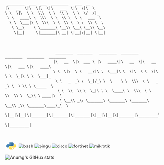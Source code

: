 
```
 ________  ___  ___  ________   ___  __                                                          
|\   __  \|\  \|\  \|\   ___  \|\  \|\  \                                                        
\ \  \|\  \ \  \\\  \ \  \\ \  \ \  \/  /|_                                                      
 \ \   ____\ \  \\\  \ \  \\ \  \ \   ___  \                                                     
  \ \  \___|\ \  \\\  \ \  \\ \  \ \  \\ \  \                                                    
   \ \__\    \ \_______\ \__\\ \__\ \__\\ \__\                                                   
    \|__|     \|_______|\|__| \|__|\|__| \|__|                                                   
                                                                                                 
                                                                                                 
                                                                                                 
                       ________  _______   ________  ________  ________  ________  ________      
                      |\   __  \|\  ___ \ |\   ____\|\   __  \|\   __  \|\   ___ \|\   ____\     
                      \ \  \|\  \ \   __/|\ \  \___|\ \  \|\  \ \  \|\  \ \  \_|\ \ \  \___|_    
                       \ \   _  _\ \  \_|/_\ \  \    \ \  \\\  \ \   _  _\ \  \ \\ \ \_____  \   
                        \ \  \\  \\ \  \_|\ \ \  \____\ \  \\\  \ \  \\  \\ \  \_\\ \|____|\  \  
                         \ \__\\ _\\ \_______\ \_______\ \_______\ \__\\ _\\ \_______\____\_\  \ 
                          \|__|\|__|\|_______|\|_______|\|_______|\|__|\|__|\|_______|\_________\
                                                                                     \|_________|
                                                                                
```
<div style="display: inline_block"><br>
 <img align="center" alt="Python" height="30" width="40" src="https://raw.githubusercontent.com/devicons/devicon/master/icons/python/python-original.svg">
 <img align="center" alt="bash" height="30" width="35" src="https://cdn.discordapp.com/attachments/1196691063021244516/1387648193436844093/proxy-image-removebg-preview.png?ex=685e1b96&is=685cca16&hm=d9770e3d7f1c006b2622be917ddf0a9ff6de5025584b76467a0ee6767c573b3e&">
 <img align="center" alt="pingu" height="30" width="40" <img src="https://cdn.discordapp.com/attachments/1196691063021244516/1387652988511850660/icons8-linux-96.png?ex=685e200d&is=685cce8d&hm=ce12bd0fc3f2c7da81dd29520ad4da62fe5a8150ce2417359781226b1fb17e5a&" />
 <img align="center" alt="cisco" height="40" width="40" <img src="https://cdn.discordapp.com/attachments/1196691063021244516/1388345182230937640/cisco-square-black-amp-white-logo-icon-png-735811696612212czjua5wrqt-removebg-preview.png?ex=6860a4b5&is=685f5335&hm=615420a244c8764b16ec02bfff9c57c27f1275816fa57ee8aa88cf85459765aa&" />
 <img align="center" alt="fortinet" height="30" width="30" <img src="https://cdn.discordapp.com/attachments/1196691063021244516/1388345523819253782/fortinet-features.png?ex=6860a507&is=685f5387&hm=434ff4f9e2a0357a026242f1c9deb57908365a4dabc56b626826fa84f64d4fa0&" />
 <img align="center" alt="mikrotik" height="30" width="30" <img src="https://cdn.discordapp.com/attachments/1196691063021244516/1387649451274932257/png-clipart-round-white-and-blue-logo-illustration-mikrotik-routeros-computer-icons-computer-network-others-miscellaneous-blue-thumbnail-removebg-preview.png?ex=685e1cc2&is=685ccb42&hm=9f5716ab81c223afc6da4cbd37bcdf91585dab5d29b8dbc3168680a081458ea8&" />

 ![Anurag's GitHub stats](https://github-readme-stats.vercel.app/api?username=00111000&show_icons=true&theme=dark)
        
</div>
  




